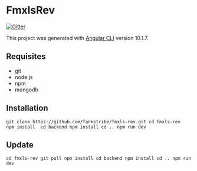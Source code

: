 # FmxlsRev 

[![Gitter](https://badges.gitter.im/fmxls/test.svg)](https://gitter.im/fmxls/test?utm_source=badge&utm_medium=badge&utm_campaign=pr-badge)

This project was generated with [Angular CLI](https://github.com/angular/angular-cli) version 10.1.7.

## Requisites

* git
* node.js
* npm
* mongodb

## Installation

`git clone https://github.com/fankstribe/fmxls-rev.git
 cd fmxls-rev 
 npm install 
 cd backend
 npm install
 cd ..
 npm run dev
`

## Update

`cd fmxls-rev
 git pull
 npm install
 cd backend
 npm install
 cd ..
 npm run dev
`
